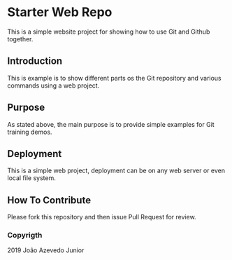 # Starter Web Repo

This is a simple website project for showing how to use Git and Github together.


## Introduction

This is example is to show different parts os the Git repository and various commands using a web project.


## Purpose

As stated above, the main purpose is to provide simple examples for Git training demos.


## Deployment

This is a simple web project, deployment can be on any web server or even local file system.

## How To Contribute

Please fork this repository and then issue Pull Request for review.


### Copyrigth

2019 João Azevedo Junior
